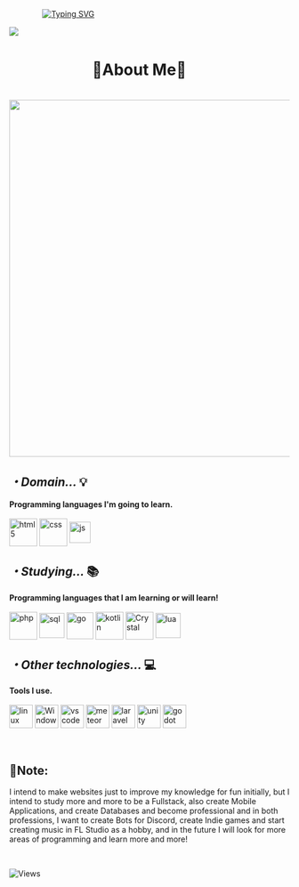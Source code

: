 <p>ㅤㅤ ㅤㅤ
  <a href="https://git.io/typing-svg">
  <img src="https://readme-typing-svg.demolab.com?font=Fira+Code&weight=600&size=25&pause=1000&color=70a3f8&random=false&width=435&height=40&lines=🔥Hi,+my+nickname+is+Wev!🐘" alt="Typing SVG">
  </a>
</p>

<img align="center" src="https://cdn.discordapp.com/attachments/1165135807414276167/1329218353595813992/1736980749487.gif?ex=67898a8f&is=6788390f&hm=5462204a46110ce30d5939a31b68edaa81314586202950a058ab815e71796e17&">

# ㅤ ㅤ ㅤㅤㅤ   🌌About Me🌌
<br>
<img align="center" width="642px" src="https://github-readme-stats.vercel.app/api?username=Wev237&show_icons=true&theme=tokyonight">
<h2><i>・Domain... </i>💡</h2>
<b>Programming languages I'm going to learn.</b>

<div style="display: inline block"><br/>
    <img align="center" alt="html5" width="50px" src="https://cdn.jsdelivr.net/gh/devicons/devicon@latest/icons/html5/html5-plain-wordmark.svg"/>
    <img align="center" alt="css" width="50px" src="https://cdn.jsdelivr.net/gh/devicons/devicon@latest/icons/css3/css3-plain-wordmark.svg"/>
    <img align="center" alt="js" width="38px" src="https://cdn.jsdelivr.net/gh/devicons/devicon@latest/icons/javascript/javascript-original.svg"/> 
</div>    
<h2><i>・Studying... </i>📚</h2>
<b>Programming languages that I am learning or will learn!</b>

<div style="display: inline block"><br/>
    <img align="center" alt="php" width="50px" src="https://cdn.jsdelivr.net/gh/devicons/devicon@latest/icons/php/php-original.svg"/>
    <img align="center" alt="sql" width="45px" src="https://cdn.jsdelivr.net/gh/devicons/devicon@latest/icons/azuresqldatabase/azuresqldatabase-original.svg"/> 
    <img align="center" alt="go" width="48px" src="https://cdn.jsdelivr.net/gh/devicons/devicon@latest/icons/go/go-original-wordmark.svg"/>
    <img align="center" alt="kotlin" width="50px" src="https://cdn.jsdelivr.net/gh/devicons/devicon@latest/icons/kotlin/kotlin-original.svg"/>
    <img align="center" alt="Crystal" width="50px" src="https://cdn.jsdelivr.net/gh/devicons/devicon@latest/icons/crystal/crystal-original-wordmark.svg"/>
    <img align="center" alt="lua" width="45px" src="https://cdn.jsdelivr.net/gh/devicons/devicon@latest/icons/lua/lua-original.svg" />

<h2><i>・Other technologies... </i>💻</h2>
<b>Tools I use.</b>

<div style="display: inline block"><br/>
    <img align="center" alt="linux" width="42px" src="https://cdn.jsdelivr.net/gh/devicons/devicon@latest/icons/linux/linux-original.svg"/>
    <img align="center" alt="Windows" width="42px" src="https://cdn.jsdelivr.net/gh/devicons/devicon@latest/icons/windows11/windows11-original.svg" />
    <img align="center" alt="vscode" width="42px" src="https://cdn.jsdelivr.net/gh/devicons/devicon@latest/icons/vscode/vscode-original.svg" />
    <img align="center" alt="meteor" width="42px" src="https://cdn.jsdelivr.net/gh/devicons/devicon@latest/icons/meteor/meteor-original.svg" />
    <img align="center" alt="laravel" width="42px" src="https://cdn.jsdelivr.net/gh/devicons/devicon@latest/icons/laravel/laravel-original.svg" />
    <img align="center" alt="unity" width="42px" src="https://cdn.jsdelivr.net/gh/devicons/devicon@latest/icons/unity/unity-plain.svg" />  
    <img align="center" alt="godot" width="42px" src="https://cdn.jsdelivr.net/gh/devicons/devicon@latest/icons/godot/godot-original.svg"/>
    
</div>
<br>
<br>

<h2>📃Note:</h2>
<p>I intend to make websites just to improve my knowledge for fun initially, but I intend to study more and more to be a Fullstack, also create Mobile Applications, and create Databases and become professional and in both professions, I want to create Bots for Discord, create Indie games and start creating music in FL Studio as a hobby, and in the future I will look for more areas of programming and learn more and more!</p>
<br>

![Views](https://komarev.com/ghpvc/?username=Wev237&color=blueviolet)

